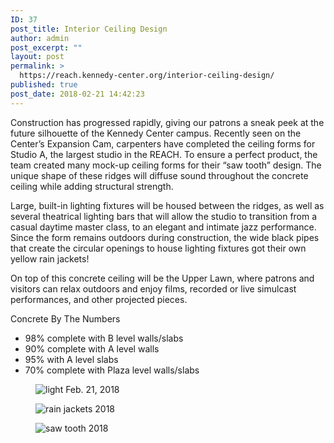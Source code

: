 ```yaml
---
ID: 37
post_title: Interior Ceiling Design
author: admin
post_excerpt: ""
layout: post
permalink: >
  https://reach.kennedy-center.org/interior-ceiling-design/
published: true
post_date: 2018-02-21 14:42:23
---
```

<!-- wp:paragraph -->
<p>Construction has progressed rapidly, giving our  patrons a sneak peek at the future silhouette of the Kennedy Center campus.  Recently seen on the Center’s Expansion Cam, carpenters have completed the  ceiling forms for Studio A, the largest studio in the REACH. To ensure a  perfect product, the team created many mock-up ceiling forms for their “saw  tooth” design. The unique shape of these ridges will diffuse sound throughout  the concrete ceiling while adding structural strength.</p>
<!-- /wp:paragraph -->

<!-- wp:paragraph -->
<p>Large, built-in lighting fixtures will be housed  between the ridges, as well as several theatrical lighting bars that will allow  the studio to transition from a casual daytime master class, to an elegant and  intimate jazz performance. Since the form remains outdoors during construction,  the wide black pipes that create the circular openings to house lighting  fixtures got their own yellow rain jackets!</p>
<!-- /wp:paragraph -->

<!-- wp:paragraph -->
<p>On top of this concrete ceiling will be the Upper  Lawn, where patrons and visitors can relax outdoors and enjoy films, recorded  or live simulcast performances, and other projected pieces.</p>
<!-- /wp:paragraph -->

<!-- wp:html -->
<div>Concrete By The Numbers</div>
<!-- /wp:html -->

<!-- wp:list -->
<ul><li>98% complete with B level walls/slabs</li><li>90% complete with A level walls</li><li>95% with A level slabs</li><li>70% complete with Plaza level walls/slabs</li></ul>
<!-- /wp:list -->

<!-- wp:image -->
<figure class="wp-block-image"><img src="http://cms.kennedy-center.org/images/default-source/reach-expansion/light_2018-02-21.jpg?sfvrsn=2234092_10" alt="light  Feb. 21, 2018"/></figure>
<!-- /wp:image -->

<!-- wp:image -->
<figure class="wp-block-image"><img src="http://cms.kennedy-center.org/images/default-source/reach-expansion/rainjackets_2018-02-21.jpg?sfvrsn=a234092_6" alt="rain jackets 2018"/></figure>
<!-- /wp:image -->

<!-- wp:image -->
<figure class="wp-block-image"><img src="http://cms.kennedy-center.org/images/default-source/reach-expansion/sawtooth_2018-02-21.jpg?sfvrsn=6a234092_6" alt="saw tooth 2018"/></figure>
<!-- /wp:image -->
